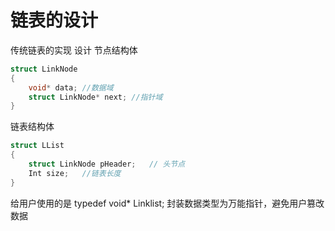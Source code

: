 # 链表的设计

传统链表的实现
    设计
    节点结构体
```c
struct LinkNode
{
    void* data; //数据域
    struct LinkNode* next; //指针域
}
```

链表结构体
```c
struct LList
{
    struct LinkNode pHeader;   // 头节点
    Int size;   //链表长度
}
```

给用户使用的是 typedef void* Linklist;
封装数据类型为万能指针，避免用户篡改数据